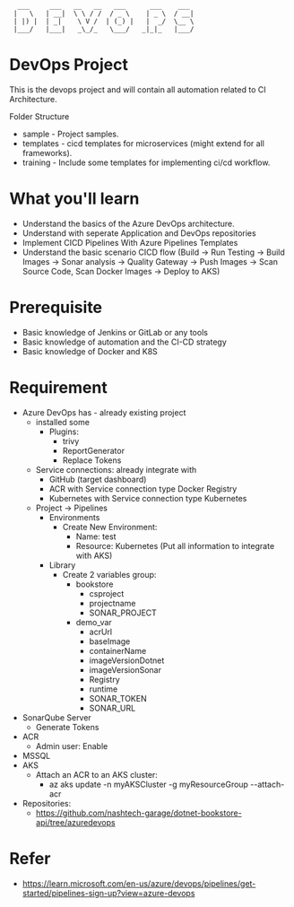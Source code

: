       ___     ___   __   __   ___      ___    ___   
     |   \   | __|  \ \ / /  / _ \    | _ \  / __|  
     | |) |  | _|    \ V /  | (_) |   |  _/  \__ \  
     |___/   |___|   _\_/_   \___/   _|_|_   |___/  

# DevOps Project
This is the devops project and will contain all automation related to CI Architecture. 


Folder Structure
 - sample - Project samples.  
 - templates - cicd templates for microservices (might extend for all frameworks).
 - training - Include some templates for implementing ci/cd workflow.

# What you'll learn
- Understand the basics of the Azure DevOps architecture.
- Understand with seperate Application and DevOps repositories
- Implement CICD Pipelines With Azure Pipelines Templates
- Understand the basic scenario CICD flow (Build -> Run Testing -> Build Images -> Sonar analysis -> Quality Gateway -> Push Images -> Scan Source Code, Scan Docker Images -> Deploy to AKS)

# Prerequisite
- Basic knowledge of Jenkins or GitLab or any tools
- Basic knowledge of automation and the CI-CD strategy
- Basic knowledge of Docker and K8S

# Requirement
- Azure DevOps has
      - already existing project
	- installed some
		- Plugins:
			- trivy
			- ReportGenerator
			- Replace Tokens
	- Service connections: already integrate with
		- GitHub (target dashboard)
		- ACR with Service connection type Docker Registry
		- Kubernetes with Service connection type Kubernetes
	- Project -> Pipelines
   		- Environments
			- Create New Environment:
				- Name: test
				- Resource: Kubernetes (Put all information to integrate with AKS)
		- Library
			- Create 2 variables group:
				- bookstore
					- csproject
					- projectname
					- SONAR_PROJECT
				- demo_var
					- acrUrl
					- baseImage
					- containerName
					- imageVersionDotnet
					- imageVersionSonar
					- Registry
					- runtime
					- SONAR_TOKEN
					- SONAR_URL
- SonarQube Server
  	- Generate Tokens
- ACR
  	- Admin user: Enable
- MSSQL
- AKS
	- Attach an ACR to an AKS cluster:
   		- az aks update -n myAKSCluster -g myResourceGroup --attach-acr <acr-name>
- Repositories:
	- https://github.com/nashtech-garage/dotnet-bookstore-api/tree/azuredevops


# Refer
- https://learn.microsoft.com/en-us/azure/devops/pipelines/get-started/pipelines-sign-up?view=azure-devops
